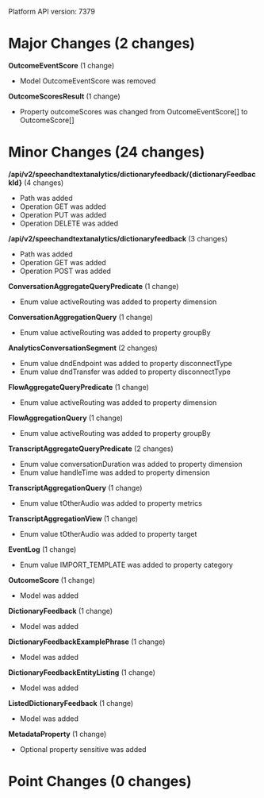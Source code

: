 Platform API version: 7379


# Major Changes (2 changes)

**OutcomeEventScore** (1 change)

* Model OutcomeEventScore was removed

**OutcomeScoresResult** (1 change)

* Property outcomeScores was changed from OutcomeEventScore[] to OutcomeScore[]


# Minor Changes (24 changes)

**/api/v2/speechandtextanalytics/dictionaryfeedback/{dictionaryFeedbackId}** (4 changes)

* Path was added
* Operation GET was added
* Operation PUT was added
* Operation DELETE was added

**/api/v2/speechandtextanalytics/dictionaryfeedback** (3 changes)

* Path was added
* Operation GET was added
* Operation POST was added

**ConversationAggregateQueryPredicate** (1 change)

* Enum value activeRouting was added to property dimension

**ConversationAggregationQuery** (1 change)

* Enum value activeRouting was added to property groupBy

**AnalyticsConversationSegment** (2 changes)

* Enum value dndEndpoint was added to property disconnectType
* Enum value dndTransfer was added to property disconnectType

**FlowAggregateQueryPredicate** (1 change)

* Enum value activeRouting was added to property dimension

**FlowAggregationQuery** (1 change)

* Enum value activeRouting was added to property groupBy

**TranscriptAggregateQueryPredicate** (2 changes)

* Enum value conversationDuration was added to property dimension
* Enum value handleTime was added to property dimension

**TranscriptAggregationQuery** (1 change)

* Enum value tOtherAudio was added to property metrics

**TranscriptAggregationView** (1 change)

* Enum value tOtherAudio was added to property target

**EventLog** (1 change)

* Enum value IMPORT_TEMPLATE was added to property category

**OutcomeScore** (1 change)

* Model was added

**DictionaryFeedback** (1 change)

* Model was added

**DictionaryFeedbackExamplePhrase** (1 change)

* Model was added

**DictionaryFeedbackEntityListing** (1 change)

* Model was added

**ListedDictionaryFeedback** (1 change)

* Model was added

**MetadataProperty** (1 change)

* Optional property sensitive was added


# Point Changes (0 changes)
